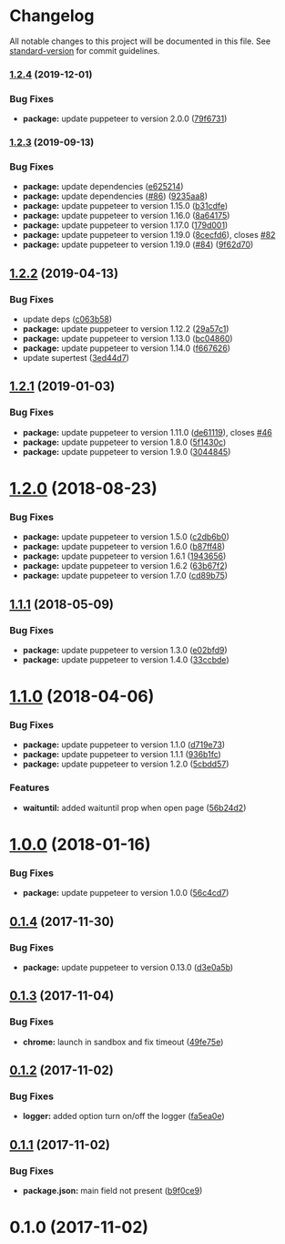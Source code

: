 # Changelog

All notable changes to this project will be documented in this file. See [standard-version](https://github.com/conventional-changelog/standard-version) for commit guidelines.

### [1.2.4](https://github.com/LasaleFamine/pupperender/compare/v1.2.3...v1.2.4) (2019-12-01)


### Bug Fixes

* **package:** update puppeteer to version 2.0.0 ([79f6731](https://github.com/LasaleFamine/pupperender/commit/79f6731))

### [1.2.3](https://github.com/LasaleFamine/pupperender/compare/v1.2.2...v1.2.3) (2019-09-13)


### Bug Fixes

* **package:** update dependencies ([e625214](https://github.com/LasaleFamine/pupperender/commit/e625214))
* **package:** update dependencies ([#86](https://github.com/LasaleFamine/pupperender/issues/86)) ([9235aa8](https://github.com/LasaleFamine/pupperender/commit/9235aa8))
* **package:** update puppeteer to version 1.15.0 ([b31cdfe](https://github.com/LasaleFamine/pupperender/commit/b31cdfe))
* **package:** update puppeteer to version 1.16.0 ([8a64175](https://github.com/LasaleFamine/pupperender/commit/8a64175))
* **package:** update puppeteer to version 1.17.0 ([179d001](https://github.com/LasaleFamine/pupperender/commit/179d001))
* **package:** update puppeteer to version 1.19.0 ([8cecfd6](https://github.com/LasaleFamine/pupperender/commit/8cecfd6)), closes [#82](https://github.com/LasaleFamine/pupperender/issues/82)
* **package:** update puppeteer to version 1.19.0 ([#84](https://github.com/LasaleFamine/pupperender/issues/84)) ([9f62d70](https://github.com/LasaleFamine/pupperender/commit/9f62d70))

## [1.2.2](https://github.com/LasaleFamine/pupperender/compare/v1.2.1...v1.2.2) (2019-04-13)


### Bug Fixes

* update deps  ([c063b58](https://github.com/LasaleFamine/pupperender/commit/c063b58))
* **package:** update puppeteer to version 1.12.2 ([29a57c1](https://github.com/LasaleFamine/pupperender/commit/29a57c1))
* **package:** update puppeteer to version 1.13.0 ([bc04860](https://github.com/LasaleFamine/pupperender/commit/bc04860))
* **package:** update puppeteer to version 1.14.0 ([f667626](https://github.com/LasaleFamine/pupperender/commit/f667626))
* update supertest ([3ed44d7](https://github.com/LasaleFamine/pupperender/commit/3ed44d7))



<a name="1.2.1"></a>
## [1.2.1](https://github.com/LasaleFamine/pupperender/compare/v1.2.0...v1.2.1) (2019-01-03)


### Bug Fixes

* **package:** update puppeteer to version 1.11.0 ([de61119](https://github.com/LasaleFamine/pupperender/commit/de61119)), closes [#46](https://github.com/LasaleFamine/pupperender/issues/46)
* **package:** update puppeteer to version 1.8.0 ([5f1430c](https://github.com/LasaleFamine/pupperender/commit/5f1430c))
* **package:** update puppeteer to version 1.9.0 ([3044845](https://github.com/LasaleFamine/pupperender/commit/3044845))



<a name="1.2.0"></a>
# [1.2.0](https://github.com/LasaleFamine/pupperender/compare/v1.1.1...v1.2.0) (2018-08-23)


### Bug Fixes

* **package:** update puppeteer to version 1.5.0 ([c2db6b0](https://github.com/LasaleFamine/pupperender/commit/c2db6b0))
* **package:** update puppeteer to version 1.6.0 ([b87ff48](https://github.com/LasaleFamine/pupperender/commit/b87ff48))
* **package:** update puppeteer to version 1.6.1 ([1943656](https://github.com/LasaleFamine/pupperender/commit/1943656))
* **package:** update puppeteer to version 1.6.2 ([63b67f2](https://github.com/LasaleFamine/pupperender/commit/63b67f2))
* **package:** update puppeteer to version 1.7.0 ([cd89b75](https://github.com/LasaleFamine/pupperender/commit/cd89b75))



<a name="1.1.1"></a>
## [1.1.1](https://github.com/LasaleFamine/pupperender/compare/v1.1.0...v1.1.1) (2018-05-09)


### Bug Fixes

* **package:** update puppeteer to version 1.3.0 ([e02bfd9](https://github.com/LasaleFamine/pupperender/commit/e02bfd9))
* **package:** update puppeteer to version 1.4.0 ([33ccbde](https://github.com/LasaleFamine/pupperender/commit/33ccbde))



<a name="1.1.0"></a>
# [1.1.0](https://github.com/LasaleFamine/pupperender/compare/v1.0.0...v1.1.0) (2018-04-06)


### Bug Fixes

* **package:** update puppeteer to version 1.1.0 ([d719e73](https://github.com/LasaleFamine/pupperender/commit/d719e73))
* **package:** update puppeteer to version 1.1.1 ([936b1fc](https://github.com/LasaleFamine/pupperender/commit/936b1fc))
* **package:** update puppeteer to version 1.2.0 ([5cbdd57](https://github.com/LasaleFamine/pupperender/commit/5cbdd57))


### Features

* **waituntil:** added waituntil prop when open page ([56b24d2](https://github.com/LasaleFamine/pupperender/commit/56b24d2))



<a name="1.0.0"></a>
# [1.0.0](https://github.com/LasaleFamine/pupperender/compare/v0.1.4...v1.0.0) (2018-01-16)


### Bug Fixes

* **package:** update puppeteer to version 1.0.0 ([56c4cd7](https://github.com/LasaleFamine/pupperender/commit/56c4cd7))



<a name="0.1.4"></a>
## [0.1.4](https://github.com/LasaleFamine/pupperender/compare/v0.1.3...v0.1.4) (2017-11-30)


### Bug Fixes

* **package:** update puppeteer to version 0.13.0 ([d3e0a5b](https://github.com/LasaleFamine/pupperender/commit/d3e0a5b))



<a name="0.1.3"></a>
## [0.1.3](https://github.com/LasaleFamine/pupperender/compare/v0.1.2...v0.1.3) (2017-11-04)


### Bug Fixes

* **chrome:** launch in sandbox and fix timeout ([49fe75e](https://github.com/LasaleFamine/pupperender/commit/49fe75e))



<a name="0.1.2"></a>
## [0.1.2](https://github.com/LasaleFamine/pupperender/compare/v0.1.1...v0.1.2) (2017-11-02)


### Bug Fixes

* **logger:** added option turn on/off the logger ([fa5ea0e](https://github.com/LasaleFamine/pupperender/commit/fa5ea0e))



<a name="0.1.1"></a>
## [0.1.1](https://github.com/LasaleFamine/pupperender/compare/v0.1.0...v0.1.1) (2017-11-02)


### Bug Fixes

* **package.json:** main field not present ([b9f0ce9](https://github.com/LasaleFamine/pupperender/commit/b9f0ce9))



<a name="0.1.0"></a>
# 0.1.0 (2017-11-02)
